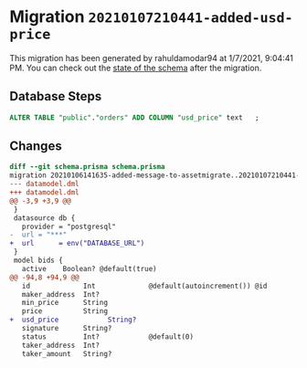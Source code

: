 # Migration `20210107210441-added-usd-price`

This migration has been generated by rahuldamodar94 at 1/7/2021, 9:04:41 PM.
You can check out the [state of the schema](./schema.prisma) after the migration.

## Database Steps

```sql
ALTER TABLE "public"."orders" ADD COLUMN "usd_price" text   ;
```

## Changes

```diff
diff --git schema.prisma schema.prisma
migration 20210106141635-added-message-to-assetmigrate..20210107210441-added-usd-price
--- datamodel.dml
+++ datamodel.dml
@@ -3,9 +3,9 @@
 }
 datasource db {
   provider = "postgresql"
-  url = "***"
+  url      = env("DATABASE_URL")
 }
 model bids {
   active    Boolean? @default(true)
@@ -94,8 +94,9 @@
   id             Int             @default(autoincrement()) @id
   maker_address  Int?
   min_price      String
   price          String
+  usd_price            String?
   signature      String?
   status         Int?            @default(0)
   taker_address  Int?
   taker_amount   String?
```


